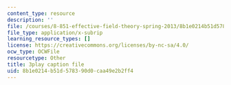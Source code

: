 ```yaml
---
content_type: resource
description: ''
file: /courses/8-851-effective-field-theory-spring-2013/8b1e0214b51d578390d0caa49e2b2ff4_wwSNCM7e9VA.vtt
file_type: application/x-subrip
learning_resource_types: []
license: https://creativecommons.org/licenses/by-nc-sa/4.0/
ocw_type: OCWFile
resourcetype: Other
title: 3play caption file
uid: 8b1e0214-b51d-5783-90d0-caa49e2b2ff4
---
```

